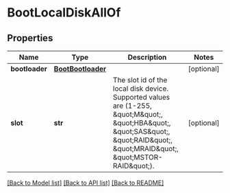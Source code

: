 # BootLocalDiskAllOf

## Properties
Name | Type | Description | Notes
------------ | ------------- | ------------- | -------------
**bootloader** | [**BootBootloader**](BootBootloader.md) |  | [optional] 
**slot** | **str** | The slot id of the local disk device. Supported values are (1-255, \&quot;M\&quot;, \&quot;HBA\&quot;, \&quot;SAS\&quot;, \&quot;RAID\&quot;, \&quot;MRAID\&quot;, \&quot;MSTOR-RAID\&quot;).    | [optional] 

[[Back to Model list]](../README.md#documentation-for-models) [[Back to API list]](../README.md#documentation-for-api-endpoints) [[Back to README]](../README.md)


